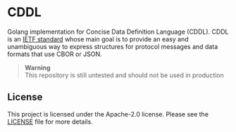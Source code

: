 # CDDL

Golang implementation for Concise Data Definition Language (CDDL). CDDL is an [IETF standard](https://www.rfc-editor.org/rfc/rfc8610) whose main goal is to provide an easy and unambiguous way to express structures for protocol messages and data formats that use CBOR or JSON.

> **Warning**<br/>
This repository is still untested and should not be used in production

## License

This project is licensed under the Apache-2.0 license. Please see the [LICENSE](LICENSE) file for more details.